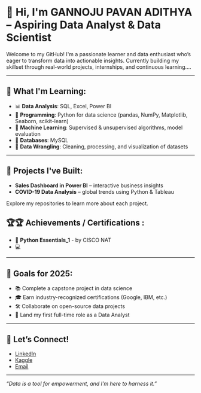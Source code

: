 # 👋 Hi, I'm GANNOJU PAVAN ADITHYA – Aspiring Data Analyst & Data Scientist

Welcome to my GitHub! I'm a passionate learner and data enthusiast who’s eager to transform data into actionable insights.
Currently building my skillset through real-world projects, internships, and continuous learning....

---

## 🌱 What I'm Learning:
- 📊 **Data Analysis**: SQL, Excel, Power BI  
- 🐍 **Programming**: Python for data science (pandas, NumPy, Matplotlib, Seaborn, scikit-learn)  
- 🧠 **Machine Learning**: Supervised & unsupervised algorithms, model evaluation  
- 💾 **Databases**: MySQL  
- 📁 **Data Wrangling**: Cleaning, processing, and visualization of datasets  

---

## 🧩 Projects I've Built:
- **Sales Dashboard in Power BI** – interactive business insights   
- **COVID-19 Data Analysis** – global trends using Python & Tableau  


Explore my repositories to learn more about each project.

## 🏆🏆 Achievements / Certifications :
- 🐍 **Python Essentials_1** - by CISCO NAT
- 💻

---

## 🎯 Goals for 2025:
- 📚 Complete a capstone project in data science  
- 🎓 Earn industry-recognized certifications (Google, IBM, etc.)  
- 🛠 Collaborate on open-source data projects  
- 🤝 Land my first full-time role as a Data Analyst  

---

## 💬 Let’s Connect!
- [LinkedIn](https://www.linkedin.com/in/gpavan-adithya)
- [Kaggle](https://www.kaggle.com/gpavanadithya)
- [Email](mailto:adithyagannoju@gmail.com)

---

*“Data is a tool for empowerment, and I’m here to harness it.”*

